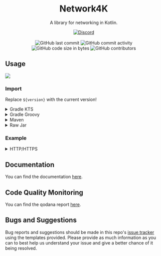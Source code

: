 <h1 align="center">Network4K</h1>

<p align="center">A library for networking in Kotlin.</p>

<div align="center">
    <a href="https://discord.gg/invite/5UmsQP4MFH"><img src="https://img.shields.io/discord/610120595765723137?logo=discord" alt="Discord"/></a>
    <br><br>
    <img src="https://img.shields.io/github/last-commit/Lyzev/Network4K" alt="GitHub last commit"/>
    <img src="https://img.shields.io/github/commit-activity/w/Lyzev/Network4K" alt="GitHub commit activity"/>
    <br>
    <img src="https://img.shields.io/github/languages/code-size/Lyzev/Network4K" alt="GitHub code size in bytes"/>
    <img src="https://img.shields.io/github/contributors/Lyzev/Network4K" alt="GitHub contributors"/>
</div>

## Usage

[![](https://jitpack.io/v/Lyzev/Network4K.svg?label=Release)](https://jitpack.io/#Lyzev/Network4K)

### Import

Replace `${version}` with the current version!

<details>
        <summary>Gradle KTS</summary>

```kt
repositories {
    maven("https://jitpack.io")
}

dependencies {
    implementation("com.github.Lyzev:Network4K:${version}")
}
```

</details>

<details>
        <summary>Gradle Groovy</summary>

```groovy
repositories {
	maven { url 'https://jitpack.io' }
}

dependencies {
    implementation 'com.github.Lyzev:Network4K:${version}'
}
```

</details>

<details>
        <summary>Maven</summary>

```xml
<repositories>
    <repository>
        <id>jitpack.io</id>
        <url>https://jitpack.io</url>
    </repository>
</repositories>

<dependencies>
    <dependency>
        <groupId>com.github.Lyzev</groupId>
        <artifactId>Network4K</artifactId>
        <version>${version}</version>
    </dependency>
</dependencies>
```

</details>

<details>
        <summary>Raw Jar</summary>

1. Go to the [release page](https://github.com/Lyzev/Network4K/releases).
2. Download Network4K-${version}-all.jar.
3. Add the jar to your classpath.

</details>

### Example

<details>
        <summary>HTTP/HTTPS</summary>

<details>
        <summary>Kotlin</summary>

```kt
val response = HttpClient.request(HttpMethod.GET, "https://www.google.com")
println(response)
```
</details>

<details>
        <summary>Java</summary>

```java
HttpResponse response = HttpClient.request(HttpMethod.GET, "https://www.google.com");
System.out.println(response);
```
</details>
</details>

## Documentation

You can find the documentation [here](https://lyzev.github.io/Network4K/dokka).

## Code Quality Monitoring

You can find the qodana report [here](https://lyzev.github.io/Network4K/qodana).

## Bugs and Suggestions
Bug reports and suggestions should be made in this repo's [issue tracker](https://github.com/Lyzev/Network4K/issues) using the templates provided. Please provide as much information as you can to best help us understand your issue and give a better chance of it being resolved.
